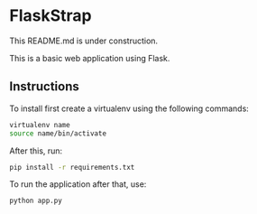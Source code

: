 # FlaskStrap

This README.md is under construction.

This is a basic web application using Flask.

## Instructions

To install first create a virtualenv using the following commands:

```bash
virtualenv name
source name/bin/activate
```

After this, run:

```bash
pip install -r requirements.txt
```

To run the application after that, use:

```bash
python app.py
```
